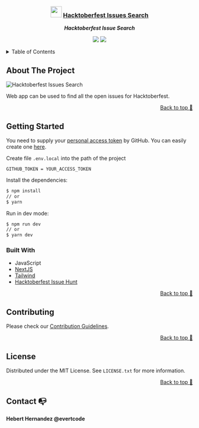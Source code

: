 <div align="center">

  ### <img src="https://raw.githubusercontent.com/evertcode/hacktoberfest-issues-hunt-search/main/public/favicon.ico" height="30px"/> [Hacktoberfest Issues Search](https://hacktoberfest-issues.vercel.app)
  
  ***Hacktoberfest Issue Search***
</div>

<div align="center">

![](https://img.shields.io/badge/Contributions-Welcome-brightgreen.svg)
![](https://img.shields.io/badge/Maintained%3F-Yes-brightgreen.svg)

</div>

<!-- TABLE OF CONTENTS -->

<details>
  <summary>Table of Contents</summary>
  <ol>
    <li>
      <a href="#about-the-project">About The Project</a>
      <a href="#getting-started">Getting Started</a>
      <ul>
        <li><a href="#built-with">Built With</a></li>
      </ul>
    </li>
    <li><a href="#contributing">Contributing</a></li>
    <li><a href="#license">License</a></li>
  </ol>
</details>

## About The Project

![Hacktoberfest Issues Search](https://user-images.githubusercontent.com/3246481/137557978-cfc62c2b-18cf-4ce2-950a-b97d922520aa.png)

Web app can be used to find all the open issues for Hacktoberfest.

<p align="right"><a href="#top">Back to top 🔼</a></p>

## Getting Started

You need to supply your [personal access token](https://docs.github.com/en/authentication/keeping-your-account-and-data-secure/creating-a-personal-access-token) by GitHub. You can easily create one [here](https://github.com/settings/tokens/new?scopes=repo).

Create file `.env.local` into the path of the project

```env
GITHUB_TOKEN = YOUR_ACCESS_TOKEN
```

Install the dependencies:

```sh
$ npm install
// or
$ yarn
```

Run in dev mode:

```sh
$ npm run dev
// or
$ yarn dev
```

### Built With

- JavaScript
- [NextJS](https://nextjs.org)
- [Tailwind](https://tailwindcss.com)
- [Hacktoberfest Issue Hunt](https://www.npmjs.com/package/hacktoberfest-issue-hunt)

<p align="right"><a href="#top">Back to top 🔼</a></p>

## Contributing

Please check our [Contribution Guidelines](https://github.com/evertcode/hacktoberfest-issues-hunt-search/blob/main/CONTRIBUTING.md).

<p align="right"><a href="#top">Back to top 🔼</a></p>

## License

Distributed under the MIT License. See `LICENSE.txt` for more information.

<p align="right"><a href="#top">Back to top 🔼</a></p>

## Contact 📭

**Hebert Hernandez @evertcode**